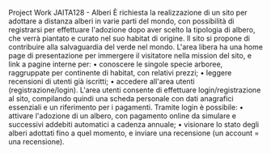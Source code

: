 Project Work JAITA128 - Alberi
È richiesta la realizzazione di un sito per adottare a distanza alberi in
varie parti del mondo, con possibilità di registrarsi per effettuare
l'adozione dopo aver scelto la tipologia di albero, che verrà piantato e
curato nel suo habitat di origine. Il sito si propone di contribuire alla
salvaguardia del verde nel mondo.
L'area libera ha una home page di presentazione per immergere il
visitatore nella mission del sito, e link a pagine interne per:
• conoscere le singole specie arboree, raggruppate per continente di
habitat, con relativi prezzi;
• leggere recensioni di utenti già iscritti;
• accedere all'area utenti (registrazione/login).
L'area utenti consente di effettuare login/registrazione al sito, compilando
quindi una scheda personale con dati anagrafici essenziali e un
riferimento per i pagamenti. Tramite login è possibile:
• attivare l'adozione di un albero, con pagamento online da simulare e
successivi addebiti automatici a cadenza annuale;
• visionare lo stato degli alberi adottati fino a quel momento, e inviare
una recensione (un account = una recensione).

